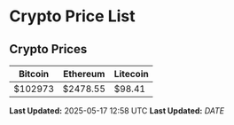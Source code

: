 # Crypto Price List

## Crypto Prices
| Bitcoin | Ethereum | Litecoin |
| ------- | -------- | -------- |
| $102973 | $2478.55 | $98.41 |
**Last Updated:** 2025-05-17 12:58 UTC
**Last Updated:** $DATE$
